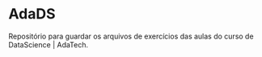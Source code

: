 # AdaDS

Repositório para guardar os arquivos de exercícios das aulas do curso de DataScience | AdaTech.
